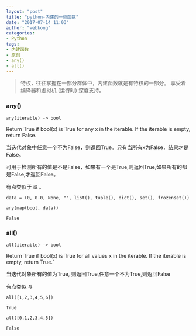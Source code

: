 ```yaml
---
layout: "post"
title: "python-内建的一些函数"
date: "2017-07-14 11:03"
author: "webkong"
categories:
- Python
tags:
- 内建函数
- 原创
- any()
- all()
---
```


> 特权，往往掌握在一部分群体中，内建函数就是有特权的一部分。
> 享受着编译器和虚拟机 (运行时) 深度支持。

<!-- more -->
### any()

`any(iterable) -> bool`

Return True if bool(x) is True for any x in the iterable.
If the iterable is empty, return False.

当迭代对象中任意一个不为False，则返回True。只有当所有x为False，结果才是False。

可用于检测所有的值是不是False，如果有一个是True,则返回True,如果所有的都是False,才返回False。

有点类似于 `或` 。

```
data = (0, 0.0, None, "", list(), tuple(), dict(), set(), frozenset())

any(map(bool, data))

False
```
### all()

`all(iterable) -> bool`

Return True if bool(x) is True for all values x in the iterable.
If the iterable is empty, return True.`

当迭代对象所有的值为True, 则返回True,任意一个不为True,则返回False

有点类似 `与`

```
all([1,2,3,4,5,6])

True

all([0,1,2,3,4,5])

False
```
